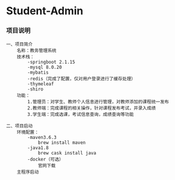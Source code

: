 # Student-Admin
### 项目说明
    一、项目简介
        名称：教务管理系统
        技术栈：
            -springboot 2.1.15
            -mysql 8.0.20
            -mybatis
            -redis（完成了配置，仅对用户登录进行了缓存处理）
            -thymeleaf
            -shiro
        功能：
            1.管理员：对学生、教师个人信息进行管理，对教师添加的课程统一发布
            2.教师端：完成课程的相关操作，针对课程发布考试，并录入成绩
            3.学生端：完成选课，考试信息查询，成绩查询等功能
        
    二、项目启动
        环境配置：
            -maven3.6.3
                brew install maven
            -java1.8
                brew cask install java
            -docker（可选）
                官网下载
        主程序启动
        
    
